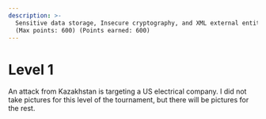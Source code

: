 ```yaml
---
description: >-
  Sensitive data storage, Insecure cryptography, and XML external entities   
  (Max points: 600) (Points earned: 600)
---
```


# Level 1

An attack from Kazakhstan is targeting a US electrical company. I did not take pictures for this level of the tournament, but there will be pictures for the rest.
